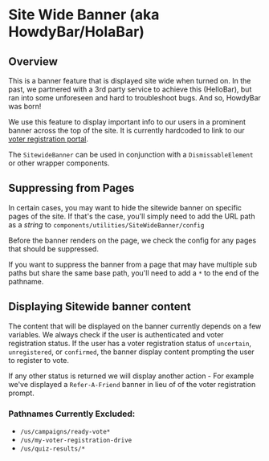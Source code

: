 # Site Wide Banner (aka HowdyBar/HolaBar)

## Overview

This is a banner feature that is displayed site wide when turned on. In the past, we partnered with a 3rd party service to achieve this (HelloBar), but ran into some unforeseen and hard to troubleshoot bugs. And so, HowdyBar was born!

We use this feature to display important info to our users in a prominent banner across the top of the site. It is currently hardcoded to link to our [voter registration portal](/development/features/voter-registration.md#voting-portal).

The `SitewideBanner` can be used in conjunction with a `DismissableElement` or other wrapper components.

## Suppressing from Pages

In certain cases, you may want to hide the sitewide banner on specific pages of the site. If that's the case, you'll simply need to add the URL path as a _string_ to `components/utilities/SiteWideBanner/config`

Before the banner renders on the page, we check the config for any pages that should be suppressed.

If you want to suppress the banner from a page that may have multiple sub paths but share the same base path, you'll need to add a `*` to the end of the pathname.

## Displaying Sitewide banner content

The content that will be displayed on the banner currently depends on a few variables. We always check if the user is authenticated and voter registration status. If the user has a voter registration status of `uncertain`, `unregistered`, or `confirmed`, the banner display content prompting the user to register to vote.

If any other status is returned we will display another action - For example we've displayed a `Refer-A-Friend` banner in lieu of of the voter registration prompt.

### Pathnames Currently Excluded:

-   `/us/campaigns/ready-vote*`
-   `/us/my-voter-registration-drive`
-   `/us/quiz-results/*`
